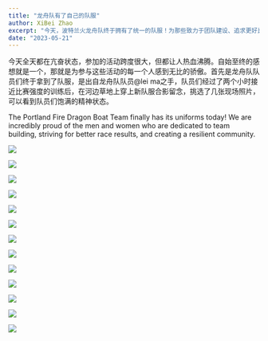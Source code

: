 ```yaml
---
title: "龙舟队有了自己的队服"
author: XiBei Zhao
excerpt: "今天，波特兰火龙舟队终于拥有了统一的队服！为那些致力于团队建设、追求更好比赛成绩以及打造一个坚韧不拔的社区的男女队员们感到非常自豪。"
date: "2023-05-21"
---
```


今天全天都在亢奋状态，参加的活动跨度很大，但都让人热血沸腾。自始至终的感想就是一个，那就是为参与这些活动的每一个人感到无比的骄傲。首先是龙舟队队员们终于拿到了队服，是出自龙舟队队员@lei ma之手，队员们经过了两个小时接近比赛强度的训练后，在河边草地上穿上新队服合影留念，挑选了几张现场照片，可以看到队员们饱满的精神状态。

The Portland Fire Dragon Boat Team finally has its uniforms today! We are incredibly proud of the men and women who are dedicated to team building, striving for better race results, and creating a resilient community.

![](https://res.cloudinary.com/dhngj18do/image/upload/f_auto,q_auto/v1/images/348463072_1180475852643619_5992514888213307724_n)

![](https://res.cloudinary.com/dhngj18do/image/upload/f_auto,q_auto/v1/images/348629854_1378836429510773_4577126854648436476_n)

![](https://res.cloudinary.com/dhngj18do/image/upload/f_auto,q_auto/v1/images/347834970_247078227927059_4829399083998220496_n)

![](https://res.cloudinary.com/dhngj18do/image/upload/f_auto,q_auto/v1/images/348443899_6626084710757079_5644290778708224323_n)

![](https://res.cloudinary.com/dhngj18do/image/upload/f_auto,q_auto/v1/images/348291880_589094466624427_2297393827594116299_n)

![](https://res.cloudinary.com/dhngj18do/image/upload/f_auto,q_auto/v1/images/348590291_200350966272356_7379139535128633540_n)

![](https://res.cloudinary.com/dhngj18do/image/upload/f_auto,q_auto/v1/images/348549086_3430386050546542_1574926098352907410_n)

![](https://res.cloudinary.com/dhngj18do/image/upload/f_auto,q_auto/v1/images/348647548_814782273564142_3978440115920326900_n)

![](https://res.cloudinary.com/dhngj18do/image/upload/f_auto,q_auto/v1/images/348350329_158385543698140_7150924975417348990_n)

![](https://res.cloudinary.com/dhngj18do/image/upload/f_auto,q_auto/v1/images/348827120_629054112577197_4875658212299741402_n)

![](https://res.cloudinary.com/dhngj18do/image/upload/f_auto,q_auto/v1/images/347864292_798420764811385_865186895751967671_n)

![](https://res.cloudinary.com/dhngj18do/image/upload/f_auto,q_auto/v1/images/348292868_1429594051155433_2014047689223990793_n)

![](https://res.cloudinary.com/dhngj18do/image/upload/f_auto,q_auto/v1/images/347638771_758137322686013_5194916300140327131_n)

